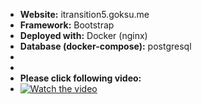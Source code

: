 - **Website:** itransition5.goksu.me
- **Framework:** Bootstrap
- **Deployed with:** Docker (nginx)
- **Database (docker-compose):** postgresql
- 
- 
- **Please click following video:**
- [![Watch the video](https://img.youtube.com/vi/EYJs--hRH-Y/hqdefault.jpg)](https://youtu.be/EYJs--hRH-Y)

